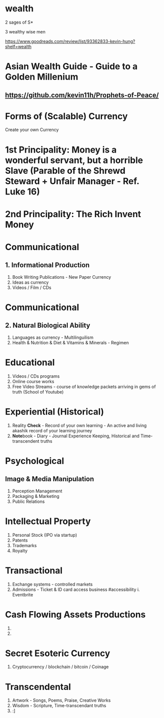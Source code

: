 # wealth

2 sages of S*

3 wealthy wise men

https://www.goodreads.com/review/list/93362833-kevin-hung?shelf=wealth

# Asian Wealth Guide - Guide to a Golden Millenium

## https://github.com/kevin11h/Prophets-of-Peace/


# Forms of (Scalable) Currency

Create your own Currency

# 1st Principality: Money is a wonderful servant, but a horrible Slave (Parable of the Shrewd Steward + Unfair Manager - Ref. Luke 16)
# 2nd Principality: The Rich Invent Money

# Communicational
## 1. Informational Production
1. Book Writing Publications - New Paper Currency
2. Ideas as currency
3. Videos / Film / CDs

# Communicational
## 2. Natural Biological Ability
1. Languages as currency - Multilinguilism
2. Health & Nutrition &  Diet & Vitamins & Minerals - Regimen

# Educational 
1. Videos / CDs programs
2. Online course works
3.  Free Video Streams - course of knowledge packets arriving in gems of truth (School of Youtube)

# Experiential (Historical)
1.  Reality **Check** - Record of your own learning - An active and living akashik record of your learning journey
2.  **Note**book - Diary - Journal Experience Keeping, Historical and Time-transcendent truths

# Psychological
## Image & Media Manipulation
1.  Perception Management
2.  Packaging & Marketing
3.  Public Relations

# Intellectual Property
1.  Personal Stock (IPO via startup)
2.  Patents
3.  Trademarks
4.  Royalty

# Transactional
1. Exchange systems - controlled markets
2. Admissions - Ticket & ID card access business #accessibility
  i. Eventbrite
  
# Cash Flowing Assets Productions
1.  
2.  

# Secret Esoteric Currency
1.  Cryptocurrency / blockchain / bitcoin / Coinage

# Transcendental
1.  Artwork - Songs, Poems, Praise, Creative Works
2.  Wisdom - Scripture, Time-transcendant truths
3.  :]
